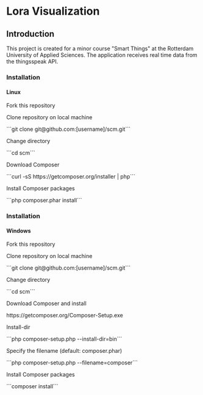 <h1>Lora Visualization</h1>

<h2>Introduction</h2>
This project is created for a minor course "Smart Things" at the Rotterdam University of Applied Sciences. 
The application receives real time data from the thingsspeak API.

<h3>Installation</h3>
<h4>Linux</h4>

<p>Fork this repository</p>
<p>Clone repository on local machine</p>
```git clone git@github.com:[username]/scm.git```

<p>Change directory</p>
```cd scm```

<p>Download Composer</p>
```curl -sS https://getcomposer.org/installer | php```

<p>Install Composer packages</p>
```php composer.phar install```

<h3>Installation</h3>
<h4>Windows</h4>

<p>Fork this repository</p>
<p>Clone repository on local machine</p>
```git clone git@github.com:[username]/scm.git```

<p>Change directory</p>
```cd scm```

<p>Download Composer and install </p>
https://getcomposer.org/Composer-Setup.exe

<p> Install-dir</p>
```php composer-setup.php --install-dir=bin```

<p>Specify the filename (default: composer.phar)</p>
```php composer-setup.php --filename=composer```

<p>Install Composer packages</p>
```composer install```
